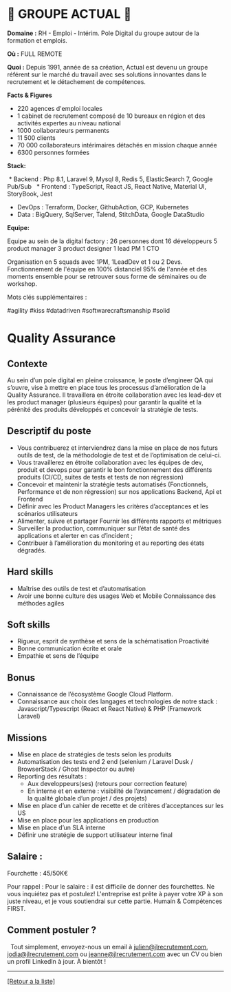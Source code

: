 # 👐 GROUPE ACTUAL 👐

**Domaine :** RH - Emploi - Intérim. Pole Digital du groupe autour de la formation et emplois.

**Où :** FULL REMOTE

**Quoi :** Depuis 1991, année de sa création, Actual est devenu un groupe référent sur le marché du travail avec ses solutions innovantes dans le recrutement et le détachement de compétences.

**Facts & Figures**

* 220 agences d'emploi locales
* 1 cabinet de recrutement composé de 10 bureaux en région et des activités expertes au niveau national
* 1000 collaborateurs permanents
* 11 500 clients
* 70 000 collaborateurs intérimaires détachés en mission chaque année
* 6300 personnes formées

**Stack:**

 * Backend : Php 8.1, Laravel 9, Mysql 8, Redis 5, ElasticSearch 7, Google Pub/Sub 
 * Frontend : TypeScript, React JS, React Native, Material UI, StoryBook, Jest  
* DevOps : Terraform, Docker, GithubAction, GCP, Kubernetes  
* Data : BigQuery, SqlServer, Talend, StitchData, Google DataStudio 

**Equipe:**

Equipe au sein de la digital factory : 
26 personnes dont
16 développeurs
5 product manager
3 product designer
1 lead PM
1 CTO

Organisation en 5 squads avec 1PM, 1LeadDev et 1 ou 2 Devs.
Fonctionnement de l'équipe en 100% distanciel 95% de l'année et des moments ensemble pour se retrouver sous forme de séminaires ou de workshop.

Mots clés supplémentaires :

#agility
#kiss
#datadriven
#softwarecraftsmanship
#solid

# Quality Assurance 

## Contexte 

Au sein d’un pole digital en pleine croissance, le poste d’engineer QA qui s’ouvre, vise à mettre en place tous les processus d’amélioration de la Quality Assurance. Il travaillera en étroite collaboration avec les lead-dev et les product manager (plusieurs équipes) pour garantir la qualité et la pérénité des produits développés et concevoir la stratégie de tests.

## Descriptif du poste

* Vous contribuerez et interviendrez dans la mise en place de nos futurs outils de test, de la méthodologie de test et de l’optimisation de celui-ci.
* Vous travaillerez en étroite collaboration avec les équipes de dev, produit et devops pour garantir le bon fonctionnement des différents produits (CI/CD, suites de tests et tests de non régression)
* Concevoir et maintenir la stratégie tests automatisés (Fonctionnels, Performance et de non régression) sur nos applications Backend, Api et Frontend
* Définir avec les Product Managers les critères d’acceptances et les scénarios utilisateurs
* Alimenter, suivre et partager Fournir les différents rapports et métriques
* Surveiller la production, communiquer sur l’état de santé des applications et alerter en cas d’incident ;
* Contribuer à l’amélioration du monitoring et au reporting des états dégradés.

## Hard skills 

* Maîtrise des outils de test et d’automatisation
* Avoir une bonne culture des usages Web et Mobile Connaissance des méthodes agiles

## Soft skills

* Rigueur, esprit de synthèse et sens de la schématisation Proactivité
* Bonne communication écrite et orale
* Empathie et sens de l’équipe

## Bonus

* Connaissance de l’écosystème Google Cloud Platform.
* Connaissance aux choix des langages et technologies de notre stack : Javascript/Typescript (React et React Native) & PHP (Framework Laravel)

## Missions 
* Mise en place de stratégies de tests selon les produits
* Automatisation des tests end 2 end (selenium / Laravel Dusk / BrowserStack / Ghost Inspector ou autre)
* Reporting des résultats : 
	* Aux developpeurs(ses) (retours pour correction feature)
	* En interne et en externe : visibilité de l’avancement / dégradation de la qualité globale d’un projet / des projets)
* Mise en place d’un cahier de recette et de critères d’acceptances sur les US
* Mise en place pour les applications en production 
* Mise en place d’un SLA interne
* Définir une stratégie de support utilisateur interne final

## Salaire : 

Fourchette : 45/50K€ 

Pour rappel : Pour le salaire : il est difficile de donner des fourchettes. Ne vous inquiétez pas et postulez! L'entreprise est prête à payer votre XP à son juste niveau, et je vous soutiendrai sur cette partie. Humain & Compétences FIRST.


## Comment postuler ?
 
Tout simplement, envoyez-nous un email à julien@jlrecrutement.com, jodia@jlrecrutement.com ou jeanne@jlrecrutement.com avec un CV ou bien un profil LinkedIn à jour. À bientôt ! 

----
<a href="https://github.com/jlondiche/job-board-php/blob/master/README.md">[Retour a la liste]</a>
